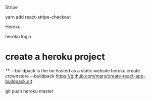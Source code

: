 Stripe 

yarn add react-stripe-checkout

Heroku

heroku login

# create a heroku project 
** --buildpack is the be hosted as a static website
heroku create crownstore --buildpack https://github.com/mars/create-react-app-buildpack.git

git push heroku master
